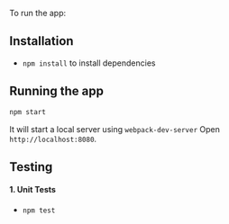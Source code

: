 To run the app:

## Installation

* `npm install` to install dependencies

## Running the app

```bash
npm start
```

It will start a local server using `webpack-dev-server` 
Open `http://localhost:8080`.

## Testing

#### 1. Unit Tests

* `npm test`
